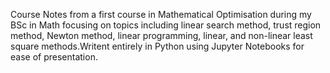 Course Notes  from a first course in Mathematical Optimisation during my BSc in Math focusing on topics including linear search method, 
trust region method, Newton method, linear programming, linear, and non-linear least square methods.Writent 
entirely in Python using Jupyter Notebooks for ease of presentation. 
